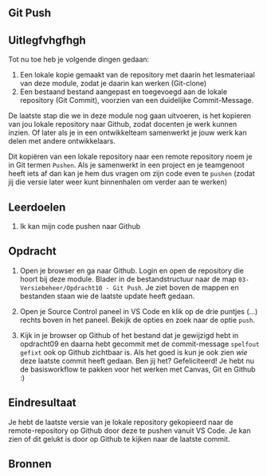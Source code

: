 ## Git Push

## Uitlegfvhgfhgh

Tot nu toe heb je volgende dingen gedaan:
1. Een lokale kopie gemaakt van de repository met daarin het lesmateriaal van deze module, zodat je daarin kan werken (Git-clone)
2. Een bestaand bestand aangepast en toegevoegd aan de lokale repository (Git Commit), voorzien van een duidelijke Commit-Message.

De laatste stap die we in deze module nog gaan uitvoeren, is het kopieren van jou lokale repository naar Github, zodat docenten je werk kunnen inzien. Of later als je in een ontwikkelteam samenwerkt je jouw werk kan delen met andere ontwikkelaars.

Dit kopiëren van een lokale repository naar een remote repository noem je in Git termen `Pushen`. Als je samenwerkt in een project en je teamgenoot heeft iets af dan kan je hem dus vragen om zijn code even te `pushen` (zodat jij die versie later weer kunt binnenhalen om verder aan te werken)

## Leerdoelen

1. Ik kan mijn code pushen naar Github

## Opdracht

1. Open je browser en ga naar Github. Login en open de repository die hoort bij deze module. Blader in de bestandstructuur naar de map `03-Versiebeheer/Opdracht10 - Git Push`. Je ziet boven de mappen en bestanden staan wie de laatste update heeft gedaan.
   
2. Open je Source Control paneel in VS Code en klik op de drie puntjes (...) rechts boven in het paneel. Bekijk de opties en zoek naar de optie `push`.
   
3. Kijk in je browser op Github of het bestand dat je gewijzigd hebt in opdracht09 en daarna hebt gecommit met de commit-message `spelfout gefixt` ook op Github zichtbaar is. Als het goed is kun je ook zien *wie* deze laatste commit heeft gedaan. Ben jij het? Gefeliciteerd! Je hebt nu de basisworkflow te pakken voor het werken met Canvas, Git en Github :) 

## Eindresultaat

Je hebt de laatste versie van je lokale repository gekopieerd naar de remote-repository op Github door deze te pushen vanuit VS Code. 
Je kan zien of dit gelukt is door op Github te kijken naar de laatste commit.

## Bronnen
